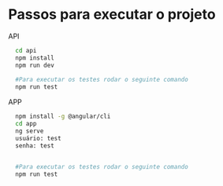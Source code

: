 # Passos para executar o projeto

API
```bash
  cd api
  npm install
  npm run dev
  
  #Para executar os testes rodar o seguinte comando
  npm run test

```
APP
```bash
  npm install -g @angular/cli
  cd app
  ng serve
  usuário: test
  senha: test

  
  #Para executar os testes rodar o seguinte comando
  npm run test
```

